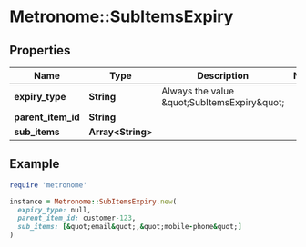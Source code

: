 # Metronome::SubItemsExpiry

## Properties

| Name | Type | Description | Notes |
| ---- | ---- | ----------- | ----- |
| **expiry_type** | **String** | Always the value \&quot;SubItemsExpiry\&quot; |  |
| **parent_item_id** | **String** |  |  |
| **sub_items** | **Array&lt;String&gt;** |  |  |

## Example

```ruby
require 'metronome'

instance = Metronome::SubItemsExpiry.new(
  expiry_type: null,
  parent_item_id: customer-123,
  sub_items: [&quot;email&quot;,&quot;mobile-phone&quot;]
)
```

